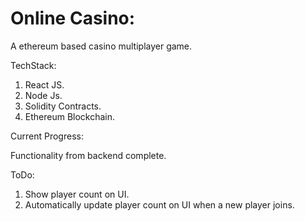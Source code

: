 # Online Casino:

A ethereum based casino multiplayer game.

TechStack:
1. React JS.
2. Node Js.
3. Solidity Contracts.
4. Ethereum Blockchain.

Current Progress:

Functionality from backend complete.

ToDo:

1. Show player count on UI.
2. Automatically update player count on UI when a new player joins.
